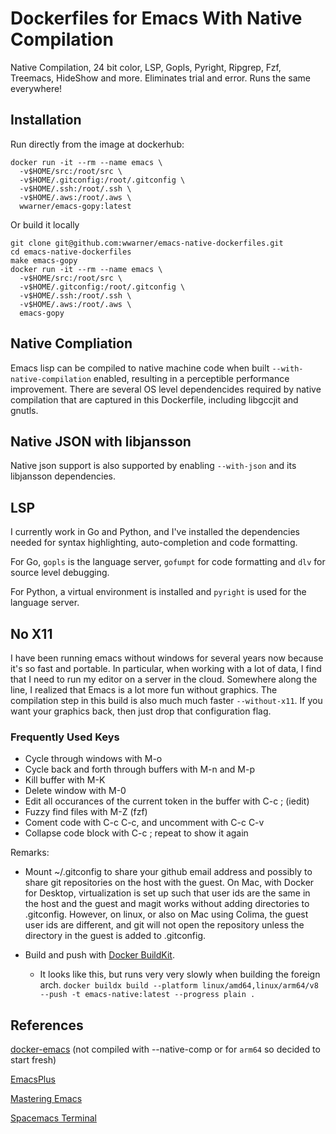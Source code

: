 Dockerfiles for Emacs With Native Compilation
=============================================

Native Compilation, 24 bit color, LSP, Gopls, Pyright, Ripgrep, Fzf,
Treemacs, HideShow and more. Eliminates trial and error. Runs the same
everywhere!

## Installation

Run directly from the image at dockerhub:

	docker run -it --rm --name emacs \
	  -v$HOME/src:/root/src \
	  -v$HOME/.gitconfig:/root/.gitconfig \
	  -v$HOME/.ssh:/root/.ssh \
	  -v$HOME/.aws:/root/.aws \
	  wwarner/emacs-gopy:latest

Or build it locally

    git clone git@github.com:wwarner/emacs-native-dockerfiles.git
	cd emacs-native-dockerfiles
	make emacs-gopy
	docker run -it --rm --name emacs \
	  -v$HOME/src:/root/src \
	  -v$HOME/.gitconfig:/root/.gitconfig \
	  -v$HOME/.ssh:/root/.ssh \
	  -v$HOME/.aws:/root/.aws \
	  emacs-gopy

## Native Compliation

Emacs lisp can be compiled to native machine code when built
`--with-native-compilation` enabled, resulting in a perceptible
performance improvement. There are several OS level dependencides
required by native compilation that are captured in this Dockerfile,
including libgccjit and gnutls.

## Native JSON with libjansson

Native json support is also supported by enabling `--with-json` and
its libjansson dependencies.

## LSP

I currently work in Go and Python, and I've installed the dependencies
needed for syntax highlighting, auto-completion and code
formatting.

For Go, `gopls` is the language server, `gofumpt` for code formatting
and `dlv` for source level debugging.

For Python, a virtual environment is installed and `pyright` is used
for the language server.

## No X11

I have been running emacs without windows for several years now
because it's so fast and portable. In particular, when working with a
lot of data, I find that I need to run my editor on a server in the
cloud. Somewhere along the line, I realized that Emacs is a lot more
fun without graphics. The compilation step in this build is also much
much faster `--without-x11`. If you want your graphics back, then just
drop that configuration flag.

### Frequently Used Keys

* Cycle through windows with M-o
* Cycle back and forth through buffers with M-n and M-p
* Kill buffer with M-K
* Delete window with M-0
* Edit all occurances of the current token in the buffer with C-c ; (iedit)
* Fuzzy find files with M-Z (fzf)
* Coment code with C-c C-c, and uncomment with C-c C-v
* Collapse code block with C-c <down>; repeat to show it again

Remarks:

* Mount ~/.gitconfig to share your github email address and possibly
  to share git repositories on the host with the guest. On Mac, with
  Docker for Desktop, virtualization is set up such that user ids are
  the same in the host and the guest and magit works without adding
  directories to .gitconfig. However, on linux, or also on Mac using
  Colima, the guest user ids are different, and git will not open the
  repository unless the directory in the guest is added to .gitconfig.

* Build and push with [Docker BuildKit](https://docs.docker.com/engine/reference/commandline/buildx_build/).
  * It looks like this, but runs very very slowly when building the foreign arch.
  `docker buildx build --platform linux/amd64,linux/arm64/v8 --push -t emacs-native:latest --progress plain .`

## References

[docker-emacs](https://github.com/Silex/docker-emacs) (not compiled
with --native-comp or for `arm64` so decided to start fresh)

[EmacsPlus](https://github.com/d12frosted/homebrew-emacs-plus/blob/master/Formula/emacs-plus%4030.rb)

[Mastering Emacs](https://www.masteringemacs.org/article/speed-up-emacs-libjansson-native-elisp-compilation)

[Spacemacs Terminal](https://github.com/troyp/spacemacs/wiki/Terminal)
